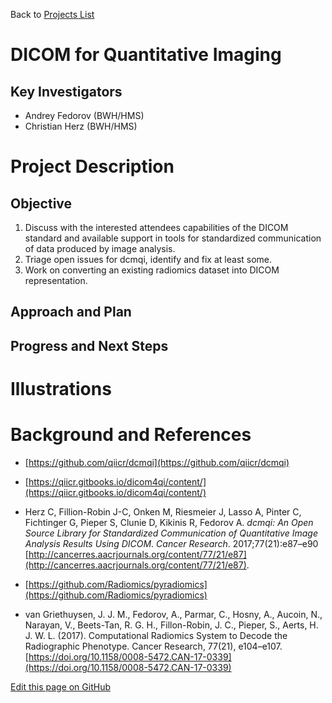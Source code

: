 Back to [Projects List](../../README.md#ProjectsList)

# DICOM for Quantitative Imaging

## Key Investigators

- Andrey Fedorov (BWH/HMS)
- Christian Herz (BWH/HMS)

# Project Description

## Objective

1. Discuss with the interested attendees capabilities of the DICOM standard and available support in tools for standardized communication of data produced by image analysis.
2. Triage open issues for dcmqi, identify and fix at least some.
3. Work on converting an existing radiomics dataset into DICOM representation.

## Approach and Plan


## Progress and Next Steps

# Illustrations

# Background and References

- [https://github.com/qiicr/dcmqi](https://github.com/qiicr/dcmqi)
- [https://qiicr.gitbooks.io/dicom4qi/content/](https://qiicr.gitbooks.io/dicom4qi/content/)
- Herz C, Fillion-Robin J-C, Onken M, Riesmeier J, Lasso A, Pinter C, Fichtinger G, Pieper S, Clunie D, Kikinis R, Fedorov A.  _dcmqi: An Open Source Library for Standardized Communication of Quantitative Image Analysis Results Using DICOM_. *Cancer Research*. 2017;77(21):e87–e90 [http://cancerres.aacrjournals.org/content/77/21/e87](http://cancerres.aacrjournals.org/content/77/21/e87).

- [https://github.com/Radiomics/pyradiomics](https://github.com/Radiomics/pyradiomics)
- van Griethuysen, J. J. M., Fedorov, A., Parmar, C., Hosny, A., Aucoin, N., Narayan, V., Beets-Tan, R. G. H., Fillon-Robin, J. C., Pieper, S., Aerts, H. J. W. L. (2017). Computational Radiomics System to Decode the Radiographic Phenotype. Cancer Research, 77(21), e104–e107. [https://doi.org/10.1158/0008-5472.CAN-17-0339](https://doi.org/10.1158/0008-5472.CAN-17-0339)

<!--Link for editing page when displayed in GitHub pages-->
<a href="{{site.github.repository_url}}/edit/master/{{page.path}}">Edit this page on GitHub</a>
